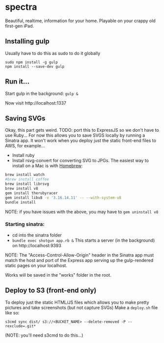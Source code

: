 # spectra
Beautiful, realtime, information for your home. Playable on your crappy old first-gen iPad.

## Installing gulp
Usually have to do this as sudo to do it globally
```
sudo npm install -g gulp
npm install --save-dev gulp
```

## Run it...
Start gulp in the background:
`gulp &`

Now visit http://localhost:1337


## Saving SVGs
Okay, this part gets weird. TODO: port this to ExpressJS so we don't have to use Ruby... For now this allows you to save SVGS locally by running a Sinatra app. It won't work when you deploy just the static front-end files to AWS, for example...

- Install ruby
- Install rsvg-convert for converting SVG to JPGs. The easiest way to install on a Mac is with [Homebrew](http://brew.sh/):

```bash
brew install watch
#brew install coffee
brew install librsvg
brew install v8
gem install therubyracer
gem install libv8 -v '3.16.14.11' -- --with-system-v8
bundle install

```
NOTE: if you have issues with the above, you may have to `gem uninstall v8`

### Starting sinatra:
- cd into the sinatra folder
- `bundle exec shotgun app.rb &` This starts a server (in the background) on http://localhost:9393

NOTE: The "Access-Control-Allow-Origin" header in the Sinatra app must match the host and port of the Express app serving up the gulp-rendered static pages on your localhost.

Works will be saved in the "works" folder in the root.


## Deploy to S3 (front-end only)
To deploy just the static HTML/JS files which allows you to make pretty pictures and take screenshots (but not capture SVGs) Make a `deploy.sh` file like so:
```
s3cmd sync dist/ s3://<BUCKET_NAME> --delete-removed -P --rexclude=.git*
```
(NOTE: you'll need s3cmd to do this...) 
